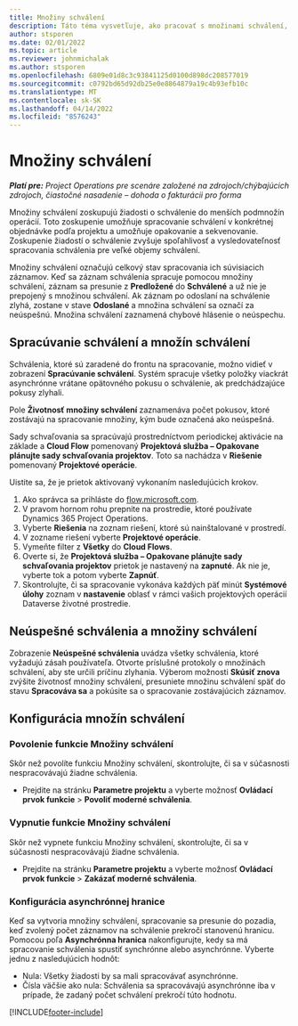 ```yaml
---
title: Množiny schválení
description: Táto téma vysvetľuje, ako pracovať s množinami schválení, požiadavkami a podmnožinami týchto operácií.
author: stsporen
ms.date: 02/01/2022
ms.topic: article
ms.reviewer: johnmichalak
ms.author: stsporen
ms.openlocfilehash: 6809e01d8c3c93841125d0100d898dc208577019
ms.sourcegitcommit: c0792bd65d92db25e0e8864879a19c4b93efb10c
ms.translationtype: MT
ms.contentlocale: sk-SK
ms.lasthandoff: 04/14/2022
ms.locfileid: "8576243"
---
```

# <a name="approval-sets"></a>Množiny schválení

_**Platí pre:** Project Operations pre scenáre založené na zdrojoch/chýbajúcich zdrojoch, čiastočné nasadenie – dohoda o fakturácii pro forma_

Množiny schválení zoskupujú žiadosti o schválenie do menších podmnožín operácií. Toto zoskupenie umožňuje spracovanie schválení v konkrétnej objednávke podľa projektu a umožňuje opakovanie a sekvenovanie. Zoskupenie žiadostí o schválenie zvyšuje spoľahlivosť a vysledovateľnosť spracovania schválenia pre veľké objemy schválení.

Množiny schválení označujú celkový stav spracovania ich súvisiacich záznamov. Keď sa záznam schválenia spracuje pomocou množiny schválení, záznam sa presunie z **Predložené** do **Schválené** a už nie je prepojený s množinou schválení. Ak záznam po odoslaní na schválenie zlyhá, zostane v stave **Odoslané** a množina schválení sa označí za neúspešnú. Množina schválení zaznamená chybové hlásenie o neúspechu.

## <a name="processing-approvals-and-approval-sets"></a>Spracúvanie schválení a množín schválení
Schválenia, ktoré sú zaradené do frontu na spracovanie, možno vidieť v zobrazení **Spracúvanie schválení**. Systém spracuje všetky položky viackrát asynchrónne vrátane opätovného pokusu o schválenie, ak predchádzajúce pokusy zlyhali.

Pole **Životnosť množiny schválení** zaznamenáva počet pokusov, ktoré zostávajú na spracovanie množiny, kým bude označená ako neúspešná.

Sady schvaľovania sa spracúvajú prostredníctvom periodickej aktivácie na základe a **Cloud Flow** pomenovaný **Projektová služba – Opakovane plánujte sady schvaľovania projektov**. Toto sa nachádza v **Riešenie** pomenovaný **Projektové operácie**. 

Uistite sa, že je prietok aktivovaný vykonaním nasledujúcich krokov.

1. Ako správca sa prihláste do [flow.microsoft.com](https://powerautomate.microsoft.com).
2. V pravom hornom rohu prepnite na prostredie, ktoré používate Dynamics 365 Project Operations.
3. Vyberte **Riešenia** na zoznam riešení, ktoré sú nainštalované v prostredí.
4. V zozname riešení vyberte **Projektové operácie**.
5. Vymeňte filter z **Všetky** do **Cloud Flows**.
6. Overte si, že **Projektová služba – Opakovane plánujte sady schvaľovania projektov** prietok je nastavený na **zapnuté**. Ak nie je, vyberte tok a potom vyberte **Zapnúť**.
7. Skontrolujte, či sa spracovanie vykonáva každých päť minút **Systémové úlohy** zoznam v **nastavenie** oblasť v rámci vašich projektových operácií Dataverse životné prostredie.

## <a name="failed-approvals-and-approval-sets"></a>Neúspešné schválenia a množiny schválení
Zobrazenie **Neúspešné schválenia** uvádza všetky schválenia, ktoré vyžadujú zásah používateľa. Otvorte príslušné protokoly o množinách schválení, aby ste určili príčinu zlyhania.
Výberom možnosti **Skúsiť znova** zvýšite životnosť množiny schválení, presuniete množinu schválení späť do stavu **Spracováva sa** a pokúsite sa o spracovanie zostávajúcich záznamov.

## <a name="configure-approval-sets"></a>Konfigurácia množín schválení

### <a name="enable-the-approval-sets-feature"></a>Povolenie funkcie Množiny schválení
Skôr než povolíte funkciu Množiny schválení, skontrolujte, či sa v súčasnosti nespracovávajú žiadne schválenia.

- Prejdite na stránku **Parametre projektu** a vyberte možnosť **Ovládací prvok funkcie** > **Povoliť moderné schválenia**.

### <a name="turn-off-the-approval-sets-feature"></a>Vypnutie funkcie Množiny schválení
Skôr než vypnete funkciu Množiny schválení, skontrolujte, či sa v súčasnosti nespracovávajú žiadne schválenia.

- Prejdite na stránku **Parametre projektu** a vyberte možnosť **Ovládací prvok funkcie** > **Zakázať moderné schválenia**.

### <a name="configuring-the-asynchronous-threshold"></a>Konfigurácia asynchrónnej hranice 
Keď sa vytvoria množiny schválení, spracovanie sa presunie do pozadia, keď zvolený počet záznamov na schválenie prekročí stanovenú hranicu. Pomocou poľa **Asynchrónna hranica** nakonfigurujte, kedy sa má spracovanie schválenia spustiť synchrónne alebo asynchrónne. Vyberte jednu z nasledujúcich hodnôt:

  - Nula: Všetky žiadosti by sa mali spracovávať asynchrónne. 
  - Čísla väčšie ako nula: Schválenia sa spracovávajú asynchrónne iba v prípade, že zadaný počet schválení prekročí túto hodnotu.

[!INCLUDE[footer-include](../includes/footer-banner.md)]

